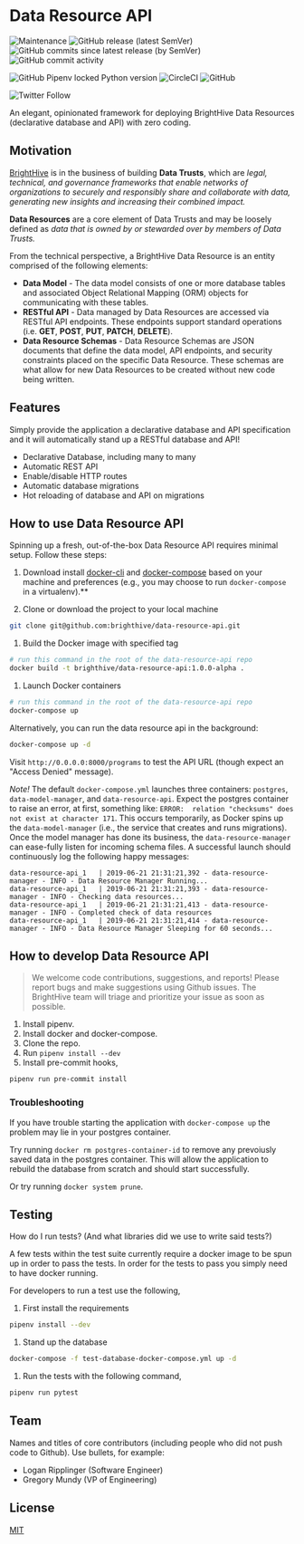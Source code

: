 # Data Resource API

![Maintenance](https://img.shields.io/maintenance/yes/2020)
![GitHub release (latest SemVer)](https://img.shields.io/github/v/release/brighthive/data-resource-api)
![GitHub commits since latest release (by SemVer)](https://img.shields.io/github/commits-since/brighthive/data-resource-api/v1.1.1)
![GitHub commit activity](https://img.shields.io/github/commit-activity/m/brighthive/data-resource-api)

![GitHub Pipenv locked Python version](https://img.shields.io/github/pipenv/locked/python-version/brighthive/data-resource-api)
![CircleCI](https://img.shields.io/circleci/build/github/brighthive/data-resource-api)
![GitHub](https://img.shields.io/github/license/brighthive/data-resource-api)

<!-- ![Coveralls github](https://img.shields.io/coveralls/github/brighthive/data-resource-api) -->
![Twitter Follow](https://img.shields.io/twitter/follow/brighthiveio?style=social)

An elegant, opinionated framework for deploying BrightHive Data Resources (declarative database and API) with zero coding.

## Motivation

[BrightHive](https://brighthive.io) is in the business of building **Data Trusts**, which are *legal, technical, and governance frameworks that enable networks of organizations to securely and responsibly share and collaborate with data, generating new insights and increasing their combined impact.*

**Data Resources** are a core element of Data Trusts and may be loosely defined as *data that is owned by or stewarded over by members of Data Trusts.*

From the technical perspective, a BrightHive Data Resource is an entity comprised of the following elements:

- **Data Model** - The data model consists of one or more database tables and associated Object Relational Mapping (ORM) objects for communicating with these tables.
- **RESTful API** - Data managed by Data Resources are accessed via RESTful API endpoints. These endpoints support standard operations (i.e. **GET**, **POST**, **PUT**, **PATCH**, **DELETE**).
- **Data Resource Schemas** - Data Resource Schemas are JSON documents that define the data model, API endpoints, and security constraints placed on the specific Data Resource. These schemas are what allow for new Data Resources to be created without new code being written.

## Features

Simply provide the application a declarative database and API specification and it will automatically stand up a RESTful database and API!

- Declarative Database, including many to many
- Automatic REST API
- Enable/disable HTTP routes
- Automatic database migrations
- Hot reloading of database and API on migrations

## How to use Data Resource API

Spinning up a fresh, out-of-the-box Data Resource API requires minimal setup. Follow these steps:

1. Download install [docker-cli](https://docs.docker.com/install/) and [docker-compose](https://docs.docker.com/compose/install/) based on your machine and preferences (e.g., you may choose to run `docker-compose` in a virtualenv).**

1. Clone or download the project to your local machine

```bash
git clone git@github.com:brighthive/data-resource-api.git
```

1. Build the Docker image with specified tag

```bash
# run this command in the root of the data-resource-api repo
docker build -t brighthive/data-resource-api:1.0.0-alpha .
```

1. Launch Docker containers

```bash
# run this command in the root of the data-resource-api repo
docker-compose up
```

Alternatively, you can run the data resource api in the background:

```bash
docker-compose up -d
```

Visit `http://0.0.0.0:8000/programs` to test the API URL (though expect an "Access Denied" message).

*Note!* The default `docker-compose.yml` launches three containers: `postgres`, `data-model-manager`, and `data-resource-api`. Expect the postgres container to raise an error, at first, something like: `ERROR:  relation "checksums" does not exist at character 171`. This occurs temporarily, as Docker spins up the `data-model-manager` (i.e., the service that creates and runs migrations). Once the model manager has done its business, the `data-resource-manager` can ease-fully listen for incoming schema files. A successful launch should continuously log the following happy messages:

```text
data-resource-api_1   | 2019-06-21 21:31:21,392 - data-resource-manager - INFO - Data Resource Manager Running...
data-resource-api_1   | 2019-06-21 21:31:21,393 - data-resource-manager - INFO - Checking data resources...
data-resource-api_1   | 2019-06-21 21:31:21,413 - data-resource-manager - INFO - Completed check of data resources
data-resource-api_1   | 2019-06-21 21:31:21,414 - data-resource-manager - INFO - Data Resource Manager Sleeping for 60 seconds...
```

## How to develop Data Resource API

> We welcome code contributions, suggestions, and reports! Please report bugs and make suggestions using Github issues. The BrightHive team will triage and prioritize your issue as soon as possible.

1. Install pipenv.
1. Install docker and docker-compose.
1. Clone the repo.
1. Run `pipenv install --dev`
1. Install pre-commit hooks,

```bash
pipenv run pre-commit install
```

### Troubleshooting

If you have trouble starting the application with `docker-compose up` the problem may lie in your postgres container.

Try running `docker rm postgres-container-id` to remove any prevoiusly saved data in the postgres container. This will allow the application to rebuild the database from scratch and should start successfully.

Or try running `docker system prune`.

## Testing

How do I run tests? (And what libraries did we use to write said tests?)

A few tests within the test suite currently require a docker image to be spun up in order to pass the tests. In order for the tests to pass you simply need to have docker running.

For developers to run a test use the following,

1. First install the requirements

```bash
pipenv install --dev
```

1. Stand up the database

```bash
docker-compose -f test-database-docker-compose.yml up -d
```
<!-- docker run --name data_resource_test_database -e POSTGRES_PASSWORD=test_password -e POSTGRES_USER=test_user -e POSTGRES_DATABASE=data_resource_dev -d postgres -->

1. Run the tests with the following command,

```bash
pipenv run pytest
```

## Team

Names and titles of core contributors (including people who did not push code to Github). Use bullets, for example:

- Logan Ripplinger (Software Engineer)
- Gregory Mundy (VP of Engineering)

## License

[MIT](LICENSE)
